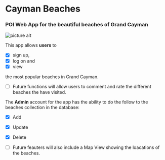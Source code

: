 # Cayman Beaches
### POI Web App for the beautiful beaches of Grand Cayman ###
![picture alt](https://res.cloudinary.com/gracesfinn/image/upload/v1582380553/F03CC176-500E-499F-A6FD-AB4A743CF36E_kaw58o.jpg)


This app allows **users** to

- [x] sign up,
- [x] log on and 
- [x] view

the most popular beaches in Grand Cayman. 
- [ ] Future functions will allow users to comment and rate the different beaches the have visited. 

The **Admin** account for the app has the ability to do the follow to the beaches collection in the database:
- [x] Add
- [x] Update
- [x] Delete 

- [ ] Future feauters will also include a Map View showing the loacations of the beaches. 
